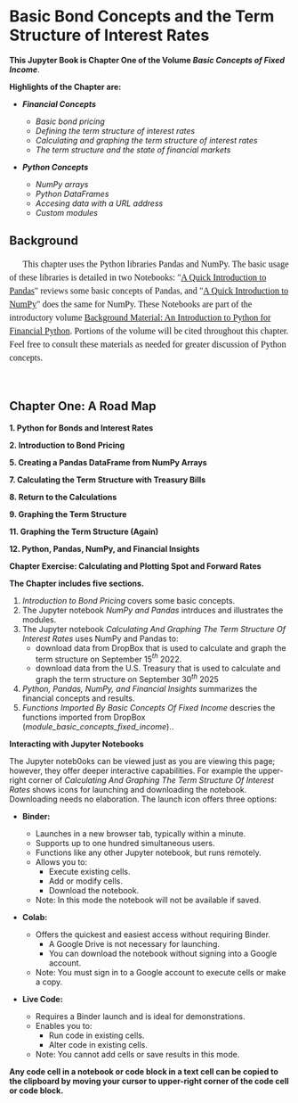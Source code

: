 # Basic Bond Concepts and the Term Structure of Interest Rates

**This Jupyter Book is Chapter One of the Volume *Basic Concepts of Fixed Income***.

**Highlights of the Chapter are:**

* ***Financial Concepts***

    * *Basic bond pricing*
    * *Defining the term structure of interest rates*
    * *Calculating and graphing the term structure of interest rates*
    * *The term structure and the state of financial markets*

* ***Python Concepts***

    * *NumPy arrays*
    * *Python DataFrames*
    * *Accesing data with a URL address*
    * *Custom modules*

## Background


<div style="font-family: 'Garamond', serif;
    font-size: 16px;
    text-indent: 0.25in;
    line-height: 1.5;">

This chapter uses the Python libraries Pandas and NumPy. The basic usage of these libraries is detailed in two Notebooks: "[A Quick Introduction to Pandas](https://patrickjhess.github.io/Introduction-To-Python-For-Financial-Python/An_Introduction_To_Pandas.html)" reviews some basic concepts of Pandas, and "[A Quick Introduction to NumPy](https://patrickjhess.github.io/Introduction-To-Python-For-Financial-Python/An_Introduction_To_NumPy.html)" does the same for NumPy. These Notebooks are part of the introductory volume [Background Material: An Introduction to Python for Financial Python](https://patrickjhess.github.io/Introduction-To-Python-For-Financial-Python/intro.html). Portions of the volume will be cited throughout this chapter. Feel free to consult these materials as needed for greater discussion of Python concepts.
</div>
</br>

## Chapter One: A Road Map

<span style="font-family: 'Garamond', serif;
    font-size: 16px;
    text-indent: 0.25in;
    line-height: 1.5;">

**1. Python for Bonds and Interest Rates**

**2. Introduction to Bond Pricing**


 **5. Creating a Pandas DataFrame from NumPy Arrays**


 **7. Calculating the Term Structure with Treasury Bills**


 **8. Return to the Calculations**


 **9. Graphing the Term Structure**


 **11. Graphing the Term Structure (Again)**

 **12. Python, Pandas, NumPy, and Financial Insights**

 **Chapter Exercise: Calculating and Plotting Spot and Forward Rates**
</span>


**The Chapter includes five sections.**

1. *Introduction to Bond Pricing* covers some  basic concepts. 
2. The  Jupyter notebook *NumPy and Pandas* intrduces and illustrates the modules. 
3. The  Jupyter notebook *Calculating And Graphing The Term Structure Of Interest Rates* uses NumPy and Pandas to:
   * download data from DropBox that is used to calculate and graph the term structure on September 15$^{th}$ 2022.
   * download data from the U.S. Treasury that is used to calculate and graph the term structure on September 30$^{th}$ 2025
4. *Python, Pandas, NumPy, and Financial Insights* summarizes the financial concepts and results.
5. *Functions Imported By Basic Concepts Of Fixed Income* descries the functions imported from DropBox (*module_basic_concepts_fixed_income*)..


**Interacting with Jupyter Notebooks**

The Jupyter noteb0oks can be viewed just as you are viewing this page; however, they offer deeper interactive capabilities.  For example the upper-right corner of *Calculating And Graphing The Term Structure Of Interest Rates* shows icons for launching and downloading the notebook.  Downloading needs no elaboration.  The launch icon offers three options:

* **Binder:**
    * Launches in a new browser tab, typically within a minute. 
    * Supports up to one hundred simultaneous users.
    * Functions like any other Jupyter notebook, but runs remotely.
    * Allows you to:
        * Execute existing cells.
        * Add or modify cells.
        * Download the notebook.
    * Note: In this mode the notebook will not be available if saved. 

* **Colab:**
    * Offers the quickest and easiest access without requiring Binder.
        * A Google Drive is not necessary for launching.
        * You can download the notebook without signing into a Google account.
    * Note: You must sign in to a Google account to execute cells or make a copy.
      

* **Live Code:**
    * Requires a Binder launch and is ideal for demonstrations.
    * Enables you to:
        * Run code in existing cells.
        * Alter code in existing cells.
    * Note: You cannot add cells or save results in this mode.

**Any code cell in a notebook or code block in a text cell can be copied to the clipboard by moving your cursor to upper-right corner of the code cell or code block.**


```{tableofcontents}
```

